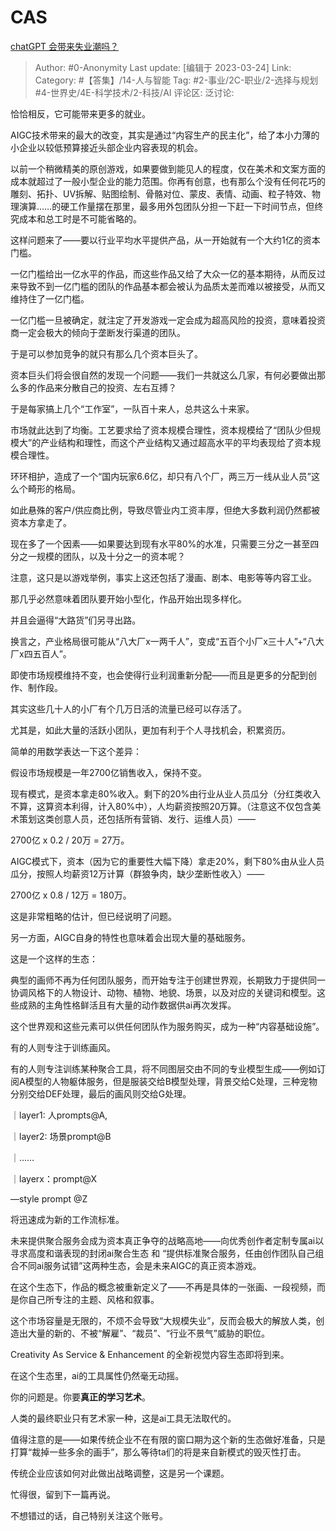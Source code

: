 # CAS
[chatGPT 会带来失业潮吗？](https://www.zhihu.com/question/582933780/answer/2951269178)

> Author: #0-Anonymity
> Last update: [编辑于 2023-03-24]
> Link:
> Category:  #【答集】/14-人与智能
> Tag: #2-事业/2C-职业/2-选择与规划 #4-世界史/4E-科学技术/2-科技/AI
> 评论区:
> 泛讨论:

恰恰相反，它可能带来更多的就业。

AIGC技术带来的最大的改变，其实是通过“内容生产的民主化”，给了本小力薄的小企业以较低预算接近头部企业内容表现的机会。

以前一个稍微精美的原创游戏，如果要做到能见人的程度，仅在美术和文案方面的成本就超过了一般小型企业的能力范围。你再有创意，也有那么个没有任何花巧的雕刻、拓扑、UV拆解、贴图绘制、骨骼对位、蒙皮、表情、动画、粒子特效、物理演算……的硬工作量摆在那里，最多用外包团队分担一下赶一下时间节点，但终究成本和总工时是不可能省略的。

这样问题来了——要以行业平均水平提供产品，从一开始就有一个大约1亿的资本门槛。

一亿门槛给出一亿水平的作品，而这些作品又给了大众一亿的基本期待，从而反过来导致不到一亿门槛的团队的作品基本都会被认为品质太差而难以被接受，从而又维持住了一亿门槛。

一亿门槛一旦被确定，就注定了开发游戏一定会成为超高风险的投资，意味着投资商一定会极大的倾向于垄断发行渠道的团队。

于是可以参加竞争的就只有那么几个资本巨头了。

资本巨头们将会很自然的发现一个问题——我们一共就这么几家，有何必要做出那么多的作品来分散自己的投资、左右互搏？

于是每家搞上几个“工作室”，一队百十来人，总共这么十来家。

市场就此达到了均衡。工艺要求给了资本规模合理性，资本规模给了“团队少但规模大”的产业结构和理性，而这个产业结构又通过超高水平的平均表现给了资本规模合理性。

环环相护，造成了一个“国内玩家6.6亿，却只有八个厂，两三万一线从业人员”这么个畸形的格局。

如此悬殊的客户/供应商比例，导致尽管业内工资丰厚，但绝大多数利润仍然都被资本方拿走了。

现在多了一个因素——如果要达到现有水平80%的水准，只需要三分之一甚至四分之一规模的团队，以及十分之一的资本呢？

注意，这只是以游戏举例，事实上这还包括了漫画、剧本、电影等等内容工业。

那几乎必然意味着团队要开始小型化，作品开始出现多样化。

并且会逼得“大路货”们另寻出路。

换言之，产业格局很可能从“八大厂x一两千人”，变成“五百个小厂x三十人”+“八大厂x四五百人”。

即使市场规模维持不变，也会使得行业利润重新分配——而且是更多的分配到创作、制作段。

其实这些几十人的小厂有个几万日活的流量已经可以存活了。

尤其是，如此大量的活跃小团队，更加有利于个人寻找机会，积累资历。

简单的用数学表达一下这个差异：

假设市场规模是一年2700亿销售收入，保持不变。

现有模式，是资本拿走80%收入。剩下的20%由行业从业人员瓜分（分红类收入不算，这算资本利得，计入80%中），人均薪资按照20万算。（注意这不仅包含美术策划这类创意人员，还包括所有营销、发行、运维人员）——

2700亿 x 0.2 / 20万 = 27万。

AIGC模式下，资本（因为它的重要性大幅下降）拿走20%，剩下80%由从业人员瓜分，按照人均薪资12万计算（群狼争肉，缺少垄断性收入）——

2700亿 x 0.8 / 12万 = 180万。

这是非常粗略的估计，但已经说明了问题。

另一方面，AIGC自身的特性也意味着会出现大量的基础服务。

这是一个这样的生态：

典型的画师不再为任何团队服务，而开始专注于创建世界观，长期致力于提供同一协调风格下的人物设计、动物、植物、地貌、场景，以及对应的关键词和模型。这些成熟的主角性格鲜活且有大量的动作数据供ai再次发挥。

这个世界观和这些元素可以供任何团队作为服务购买，成为一种“内容基础设施”。

有的人则专注于训练画风。

有的人则专注训练某种聚合工具，将不同图层交由不同的专业模型生成——例如订阅A模型的人物躯体服务，但是服装交给B模型处理，背景交给C处理，三种宠物分别交给DEF处理，最后的画风则交给G处理。

｜layer1: 人prompts@A,

｜layer2: 场景prompt@B

｜……

｜layerx：prompt@X

—style prompt @Z

将迅速成为新的工作流标准。

未来提供聚合服务会成为资本真正争夺的战略高地——向优秀创作者定制专属ai以寻求高度和谐表现的封闭ai聚合生态 和 “提供标准聚合服务，任由创作团队自己组合不同ai服务试错”这两种生态，会是未来AIGC的真正资本游戏。

在这个生态下，作品的概念被重新定义了——不再是具体的一张画、一段视频，而是你自己所专注的主题、风格和叙事。

这个市场容量是无限的，不烦不会导致“大规模失业”，反而会极大的解放人类，创造出大量的新的、不被“解雇”、“裁员”、“行业不景气”威胁的职位。

Creativity As Service & Enhancement 的全新视觉内容生态即将到来。

在这个生态里，ai的工具属性仍然毫无动摇。

你的问题是。你要**真正的学习艺术**。

人类的最终职业只有艺术家一种，这是ai工具无法取代的。

值得注意的是——如果传统企业不在有限的窗口期为这个新的生态做好准备，只是打算“裁掉一些多余的画手”，那么等待ta们的将是来自新模式的毁灭性打击。

传统企业应该如何对此做出战略调整，这是另一个课题。

忙得很，留到下一篇再说。

不想错过的话，自己特别关注这个账号。
